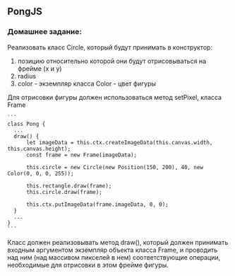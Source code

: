 ## PongJS


### Домашнее задание: 

Реализовать класс Circle, который будут принимать в конструктор:
1. позицию относительно которой они будут отрисовываться на фрейме (x и y)
2. radius
3. color - экземпляр класса Color - цвет фигуры

Для отрисовки фигуры должен использоваться метод setPixel, класса Frame 

    ```
    class Pong {
      ...
      draw() {
          let imageData = this.ctx.createImageData(this.canvas.width, this.canvas.height);
          const frame = new Frame(imageData);
        
          this.circle = new Circle(new Position(150, 200), 40, new Color(0, 0, 0, 255));

          this.rectangle.draw(frame);
          this.circle.draw(frame);
         
          this.ctx.putImageData(frame.imageData, 0, 0);
      }
      ...
    }
    ```
    

Класс должен реализовывать метод draw(), который должен принимать входным аргументом экземпляр объекта класса Frame, и проводить над ним (над массивом пикселей в нем) соответствующие операции, необходимые для отрисовки в этом фрейме фигуры.


